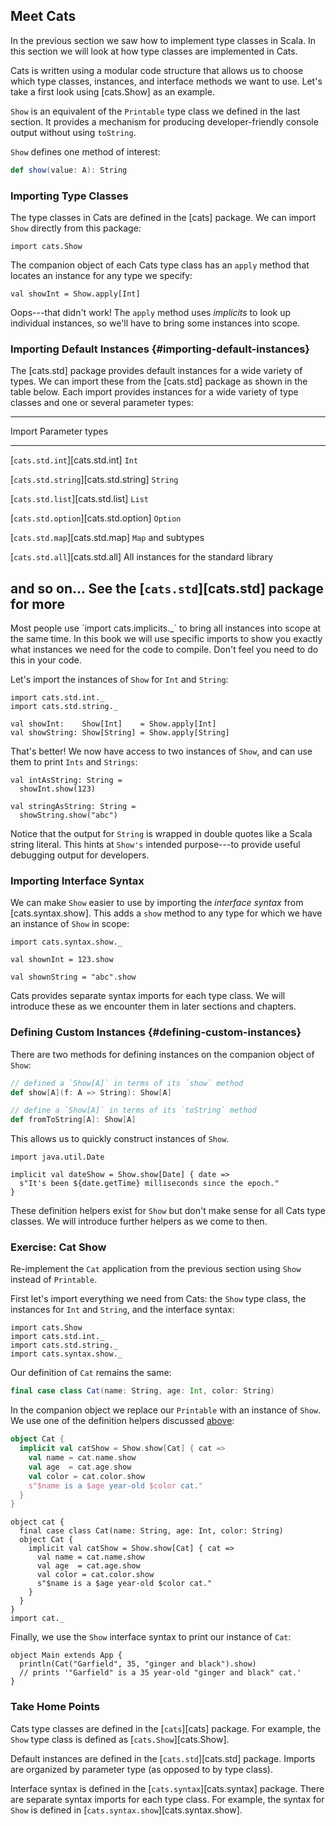 ## Meet Cats

In the previous section we saw how to implement type classes in Scala. In this section we will look at how type classes are implemented in Cats.

Cats is written using a modular code structure that allows us to choose which type classes, instances, and interface methods we want to use. Let's take a first look using [cats.Show] as an example.

`Show` is an equivalent of the `Printable` type class we defined in the last section. It provides a mechanism for producing developer-friendly console output without using `toString`.

`Show` defines one method of interest:

```scala
def show(value: A): String
```

### Importing Type Classes

The type classes in Cats are defined in the [cats] package. We can import `Show` directly from this package:

```tut:book
import cats.Show
```

The companion object of each Cats type class has an `apply` method that locates an instance for any type we specify:

```tut:fail:book
val showInt = Show.apply[Int]
```

Oops---that didn't work! The `apply` method uses *implicits* to look up individual instances, so we'll have to bring some instances into scope.

### Importing Default Instances {#importing-default-instances}

The [cats.std] package provides default instances for a wide variety of types. We can import these from the [cats.std] package as shown in the table below. Each import provides instances for a wide variety of type classes and one or several parameter types:

------------------------------------------------------------------------------
Import                                   Parameter types
---------------------------------------- -------------------------------------
[`cats.std.int`][cats.std.int]           `Int`

[`cats.std.string`][cats.std.string]     `String`

[`cats.std.list`][cats.std.list]         `List`

[`cats.std.option`][cats.std.option]     `Option`

[`cats.std.map`][cats.std.map]           `Map` and subtypes

[`cats.std.all`][cats.std.all]           All instances for the standard library

and so on...                             See the [`cats.std`][cats.std]
                                         package for more
------------------------------------------------------------------------------

<div class="callout callout-info">
Most people use `import cats.implicits._` to bring all instances into scope at the same time.
In this book we will use specific imports to show you exactly what instances we need for the code to compile.
Don't feel you need to do this in your code.
</div>

Let's import the instances of `Show` for `Int` and `String`:

```tut:book
import cats.std.int._
import cats.std.string._

val showInt:    Show[Int]    = Show.apply[Int]
val showString: Show[String] = Show.apply[String]
```

That's better! We now have access to two instances of `Show`, and can use them to print `Ints` and `Strings`:

```tut:book
val intAsString: String =
  showInt.show(123)

val stringAsString: String =
  showString.show("abc")
```

Notice that the output for `String` is wrapped in double quotes like a Scala string literal.
This hints at `Show's` intended purpose---to provide useful debugging output for developers.

### Importing Interface Syntax

We can make `Show` easier to use by importing the *interface syntax* from [cats.syntax.show].
This adds a `show` method to any type for which we have an instance of `Show` in scope:

```tut:book
import cats.syntax.show._

val shownInt = 123.show

val shownString = "abc".show
```

Cats provides separate syntax imports for each type class.
We will introduce these as we encounter them in later sections and chapters.

### Defining Custom Instances {#defining-custom-instances}

There are two methods for defining instances on the companion object of `Show`:

```scala
// defined a `Show[A]` in terms of its `show` method
def show[A](f: A => String): Show[A]

// define a `Show[A]` in terms of its `toString` method
def fromToString[A]: Show[A]
```

This allows us to quickly construct instances of `Show`.

```tut:book
import java.util.Date

implicit val dateShow = Show.show[Date] { date =>
  s"It's been ${date.getTime} milliseconds since the epoch."
}
```

These definition helpers exist for `Show` but don't make sense for all Cats type classes.
We will introduce further helpers as we come to then.

### Exercise: Cat Show

Re-implement the `Cat` application from the previous section using `Show` instead of `Printable`.

<div class="solution">

First let's import everything we need from Cats: the `Show` type class,
the instances for `Int` and `String`, and the interface syntax:

```tut:book
import cats.Show
import cats.std.int._
import cats.std.string._
import cats.syntax.show._
```

Our definition of `Cat` remains the same:

```scala
final case class Cat(name: String, age: Int, color: String)
```

In the companion object we replace our `Printable` with an instance of `Show`.
We use one of the definition helpers discussed [above](#defining-custom-instances):

```scala
object Cat {
  implicit val catShow = Show.show[Cat] { cat =>
    val name = cat.name.show
    val age  = cat.age.show
    val color = cat.color.show
    s"$name is a $age year-old $color cat."
  }
}
```

```tut:silent
object cat {
  final case class Cat(name: String, age: Int, color: String)
  object Cat {
    implicit val catShow = Show.show[Cat] { cat =>
      val name = cat.name.show
      val age  = cat.age.show
      val color = cat.color.show
      s"$name is a $age year-old $color cat."
    }
  }
}
import cat._
```

Finally, we use the `Show` interface syntax to print our instance of `Cat`:

```tut:book
object Main extends App {
  println(Cat("Garfield", 35, "ginger and black").show)
  // prints '"Garfield" is a 35 year-old "ginger and black" cat.'
}
```
</div>

### Take Home Points

Cats type classes are defined in the [`cats`][cats] package.
For example, the `Show` type class is defined as [`cats.Show`][cats.Show].

Default instances are defined in the [`cats.std`][cats.std] package.
Imports are organized by parameter type (as opposed to by type class).

Interface syntax is defined in the [`cats.syntax`][cats.syntax] package.
There are separate syntax imports for each type class.
For example, the syntax for `Show` is defined in [`cats.syntax.show`][cats.syntax.show].
